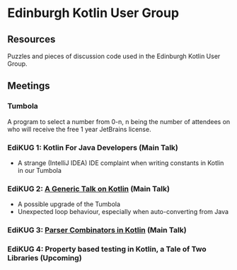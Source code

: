 # Edinburgh Kotlin User Group
## Resources

Puzzles and pieces of discussion code used in the Edinburgh Kotlin User Group.

## Meetings

### Tumbola

 A program to select a number from 0-n, n being the number of attendees on who will receive the free 1 year JetBrains license.

### EdiKUG 1: Kotlin For Java Developers (Main Talk)

  - A strange (IntelliJ IDEA) IDE complaint when writing constants in Kotlin in our Tumbola

### EdiKUG 2: [A Generic Talk on Kotlin](https://github.com/edinburgh-kotlin-user-group/MrBergin/releases/tag/edi_kug_2) (Main Talk)

 - A possible upgrade of the Tumbola 
 - Unexpected loop behaviour, especially when auto-converting from Java

### EdiKUG 3: [Parser Combinators in Kotlin](https://github.com/edinburgh-kotlin-user-group/Parser-Combinators-In-Kotlin) (Main Talk)

### EdiKUG 4: Property based testing in Kotlin, a Tale of Two Libraries (Upcoming)
